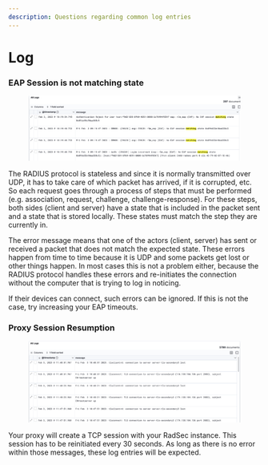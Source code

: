 ```yaml
---
description: Questions regarding common log entries
---
```


# Log

### EAP Session is not matching state

<figure><img src="../../.gitbook/assets/image (9) (3).png" alt=""><figcaption></figcaption></figure>

The RADIUS protocol is stateless and since it is normally transmitted over UDP, it has to take care of which packet has arrived, if it is corrupted, etc. So each request goes through a process of steps that must be performed (e.g. association, request, challenge, challenge-response). For these steps, both sides (client and server) have a state that is included in the packet sent and a state that is stored locally. These states must match the step they are currently in.

The error message means that one of the actors (client, server) has sent or received a packet that does not match the expected state. These errors happen from time to time because it is UDP and some packets get lost or other things happen. In most cases this is not a problem either, because the RADIUS protocol handles these errors and re-initiates the connection without the computer that is trying to log in noticing.

If their devices can connect, such errors can be ignored. If this is not the case, try increasing your EAP timeouts.



### Proxy Session Resumption

<figure><img src="../../.gitbook/assets/image (7) (1) (2).png" alt=""><figcaption></figcaption></figure>

Your proxy will create a TCP session with your RadSec instance. This session has to be reinitiated every 30 seconds. As long as there is no error within those messages, these log entries will be expected.
